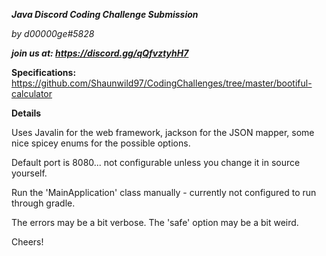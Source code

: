 ***Java Discord Coding Challenge Submission***

*by d00000ge#5828*

***join us at: https://discord.gg/qQfvztyhH7***

**Specifications:**
https://github.com/Shaunwild97/CodingChallenges/tree/master/bootiful-calculator

**Details**

Uses Javalin for the web framework, jackson for the JSON mapper, some nice spicey enums for the possible options.

Default port is 8080... not configurable unless you change it in source yourself.

Run the 'MainApplication' class manually - currently not configured to run through gradle.

The errors may be a bit verbose.
The 'safe' option may be a bit weird.

Cheers!